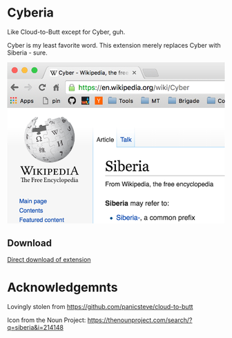 # Cyberia
Like Cloud-to-Butt except for Cyber, guh.

Cyber is my least favorite word. This extension merely replaces Cyber with
Siberia - sure.

![](screenshot.png)

## Download

[Direct download of extension](https://github.com/chaserx/cyberia/blob/master/dist.crx?raw=true)

# Acknowledgemnts
Lovingly stolen from https://github.com/panicsteve/cloud-to-butt

Icon from the Noun Project: https://thenounproject.com/search/?q=siberia&i=214148

